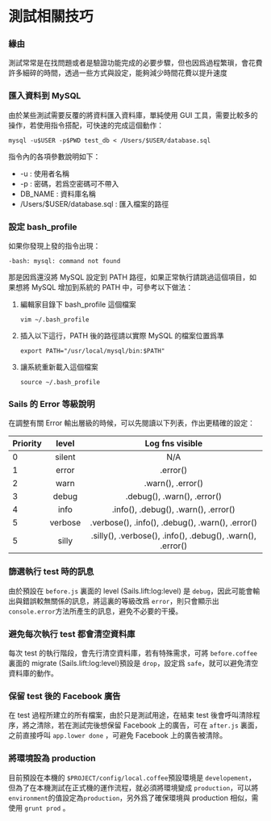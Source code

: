 # 測試相關技巧

### 緣由
測試常常是在找問題或者是驗證功能完成的必要步驟，但也因爲過程繁瑣，會花費許多細碎的時間，透過一些方式與設定，能夠減少時間花費以提升速度

### 匯入資料到 MySQL
由於某些測試需要反覆的將資料匯入資料庫，單純使用 GUI 工具，需要比較多的操作，若使用指令搭配，可快速的完成這個動作：

```
mysql -u$USER -p$PWD test_db < /Users/$USER/database.sql
```
指令內的各項參數說明如下：

 * -u : 使用者名稱
 * -p : 密碼，若爲空密碼可不帶入
 * DB_NAME : 資料庫名稱
 * /Users/$USER/database.sql : 匯入檔案的路徑
 
### 設定 bash_profile
如果你發現上發的指令出現：

```-bash: mysql: command not found```

那是因爲還沒將 MySQL 設定到 PATH 路徑，如果正常執行請跳過這個項目，如果想將 MySQL 增加到系統的 PATH 中，可參考以下做法：

1. 編輯家目錄下 bash_profile 這個檔案 
	
	```vim ~/.bash_profile```
2. 插入以下這行，PATH 後的路徑請以實際 MySQL 的檔案位置爲準 
	
	```export PATH="/usr/local/mysql/bin:$PATH"```
3. 讓系統重新載入這個檔案

	```source ~/.bash_profile```
	
### Sails 的 Error 等級說明
在調整有關 Error 輸出層級的時候，可以先閱讀以下列表，作出更精確的設定：


| Priority | level    |                       Log fns visible                         |
| -------- |:--------:| :------------------------------------------------------------:|
| 0        | silent   |                              N/A                              |
| 1        | error    |                            .error()                           |
| 2        | warn     |                       .warn(), .error()                       |
| 3        | debug    |                  .debug(), .warn(), .error()                  |
| 4        | info     |              .info(), .debug(), .warn(), .error()             |
| 5        | verbose  |        .verbose(), .info(), .debug(), .warn(), .error()       |
| 5        | silly    |    .silly(), .verbose(), .info(), .debug(), .warn(), .error() |


### 篩選執行 test 時的訊息

由於預設在 `before.js` 裏面的 level (Sails.lift:log:level) 是 `debug`，因此可能會輸出與錯誤較無關係的訊息，將這裏的等級改爲 `error`，則只會顯示出 `console.error`方法所產生的訊息，避免不必要的干擾。

### 避免每次執行 test 都會清空資料庫

每次 test 的執行階段，會先行清空資料庫，若有特殊需求，可將 `before.coffee` 裏面的 migrate (Sails.lift:log:level)預設是 `drop`，設定爲 `safe`，就可以避免清空資料庫的動作。

### 保留 test 後的 Facebook 廣告

在 test 過程所建立的所有檔案，由於只是測試用途，在結束 test 後會呼叫清除程序，將之清除，若在測試完後想保留 Facebook 上的廣告，可在 `after.js` 裏面，之前直接呼叫 `app.lower done` ，可避免 Facebook 上的廣告被清除。

### 將環境設為 production

目前預設在本機的 `$PROJECT/config/local.coffee`預設環境是 `developement`，但為了在本機測試在正式機的運作流程，就必須將環境變成 `production`，可以將 `environment`的值設定為`production`，另外爲了確保環境與 production 相似，需使用 `grunt prod` 。
```
